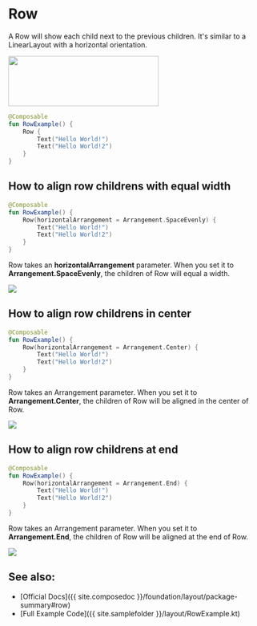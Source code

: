 <!---
This is the API of version 1.0.3
-->
# Row

A Row will show each child next to the previous children. It's similar to a LinearLayout with a horizontal orientation.


<p align="left">
  <img src ="{{ site.images }}/layout/row/RowExample.png" height=100 width=300 />
</p>

```kotlin
@Composable
fun RowExample() {
    Row {
        Text("Hello World!")
        Text("Hello World!2")
    }
}
```

## How to align row childrens with equal width
```kotlin
@Composable
fun RowExample() {
    Row(horizontalArrangement = Arrangement.SpaceEvenly) {
        Text("Hello World!")
        Text("Hello World!2")
    }
}
```

Row takes an **horizontalArrangement** parameter. When you set it to **Arrangement.SpaceEvenly**, the children of Row will equal a width.

<p align="left">
  <img src ="{{ site.images }}/layout/row/row_arrangement_space_evenly.png" />
</p>

## How to align row childrens in center
```kotlin
@Composable
fun RowExample() {
    Row(horizontalArrangement = Arrangement.Center) {
        Text("Hello World!")
        Text("Hello World!2")
    }
}
```
Row takes an Arrangement parameter. When you set it to **Arrangement.Center**, the children of Row will be aligned in the center of Row.

<p align="left">
  <img src ="{{ site.images }}/layout/row/arrange_center.png" />
</p>

## How to align row childrens at end
```kotlin
@Composable
fun RowExample() {
    Row(horizontalArrangement = Arrangement.End) {
        Text("Hello World!")
        Text("Hello World!2")
    }
}
```
Row takes an Arrangement parameter. When you set it to **Arrangement.End**, the children of Row will be aligned at the end of Row.

<p align="left">
  <img src ="{{ site.images }}/layout/row/arrangement_end.png" />
</p>


## See also:
* [Official Docs]({{ site.composedoc }}/foundation/layout/package-summary#row)
* [Full Example Code]({{ site.samplefolder }}/layout/RowExample.kt)
